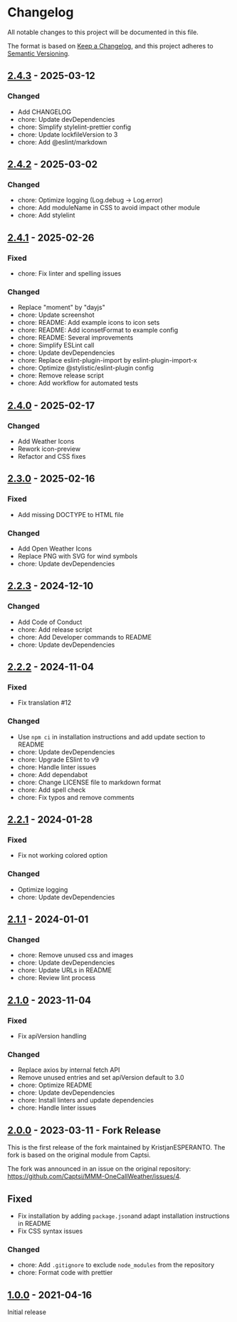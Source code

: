 # Changelog

All notable changes to this project will be documented in this file.

The format is based on [Keep a Changelog](https://keepachangelog.com/en/1.1.0/),
and this project adheres to [Semantic Versioning](https://semver.org/spec/v2.0.0.html).

## [2.4.3] - 2025-03-12

### Changed

- Add CHANGELOG
- chore: Update devDependencies
- chore: Simplify stylelint-prettier config
- chore: Update lockfileVersion to 3
- chore: Add @eslint/markdown

## [2.4.2] - 2025-03-02

### Changed

- chore: Optimize logging (Log.debug -> Log.error)
- chore: Add moduleName in CSS to avoid impact other module
- chore: Add stylelint

## [2.4.1] - 2025-02-26

### Fixed

- chore: Fix linter and spelling issues

### Changed

- Replace "moment" by "dayjs"
- chore: Update screenshot
- chore: README: Add example icons to icon sets
- chore: README: Add iconsetFormat to example config
- chore: README: Several improvements
- chore: Simplify ESLint call
- chore: Update devDependencies
- chore: Replace eslint-plugin-import by eslint-plugin-import-x
- chore: Optimize @stylistic/eslint-plugin config
- chore: Remove release script
- chore: Add workflow for automated tests

## [2.4.0] - 2025-02-17

### Changed

- Add Weather Icons
- Rework icon-preview
- Refactor and CSS fixes

## [2.3.0] - 2025-02-16

### Fixed

- Add missing DOCTYPE to HTML file

### Changed

- Add Open Weather Icons
- Replace PNG with SVG for wind symbols
- chore: Update devDependencies

## [2.2.3] - 2024-12-10

### Changed

- Add Code of Conduct
- chore: Add release script
- chore: Add Developer commands to README
- chore: Update devDependencies

## [2.2.2] - 2024-11-04

### Fixed

- Fix translation #12

### Changed

- Use `npm ci` in installation instructions and add update section to README
- chore: Update devDependencies
- chore: Upgrade ESlint to v9
- chore: Handle linter issues
- chore: Add dependabot
- chore: Change LICENSE file to markdown format
- chore: Add spell check
- chore: Fix typos and remove comments

## [2.2.1] - 2024-01-28

### Fixed

- Fix not working colored option

### Changed

- Optimize logging
- chore: Update devDependencies

## [2.1.1] - 2024-01-01

### Changed

- chore: Remove unused css and images
- chore: Update devDependencies
- chore: Update URLs in README
- chore: Review lint process

## [2.1.0] - 2023-11-04

### Fixed

- Fix apiVersion handling

### Changed

- Replace axios by internal fetch API
- Remove unused entries and set apiVersion default to 3.0
- chore: Optimize README
- chore: Update devDependencies
- chore: Install linters and update dependencies
- chore: Handle linter issues

## [2.0.0] - 2023-03-11 - Fork Release

This is the first release of the fork maintained by KristjanESPERANTO. The fork is based on the original module from Captsi.

The fork was announced in an issue on the original repository: <https://github.com/Captsi/MMM-OneCallWeather/issues/4>.

## Fixed

- Fix installation by adding `package.json`and adapt installation instructions in README
- Fix CSS syntax issues

### Changed

- chore: Add `.gitignore` to exclude `node_modules` from the repository
- chore: Format code with prettier

## [1.0.0] - 2021-04-16

Initial release

[2.4.3]: https://github.com/KristjanESPERANTO/MMM-OneCallWeather/compare/v2.4.2...v2.4.3
[2.4.2]: https://github.com/KristjanESPERANTO/MMM-OneCallWeather/compare/v2.4.1...v2.4.2
[2.4.1]: https://github.com/KristjanESPERANTO/MMM-OneCallWeather/compare/v2.4.0...v2.4.1
[2.4.0]: https://github.com/KristjanESPERANTO/MMM-OneCallWeather/compare/v2.3.0...v2.4.0
[2.3.0]: https://github.com/KristjanESPERANTO/MMM-OneCallWeather/compare/v2.2.3...v2.3.0
[2.2.3]: https://github.com/KristjanESPERANTO/MMM-OneCallWeather/compare/v2.2.2...v2.2.3
[2.2.2]: https://github.com/KristjanESPERANTO/MMM-OneCallWeather/compare/v2.2.1...v2.2.2
[2.2.1]: https://github.com/KristjanESPERANTO/MMM-OneCallWeather/compare/v2.1.1...v2.2.1
[2.1.1]: https://github.com/KristjanESPERANTO/MMM-OneCallWeather/compare/v2.1.0...v2.1.1
[2.1.0]: https://github.com/KristjanESPERANTO/MMM-OneCallWeather/compare/v2.0.0...v2.1.0
[2.0.0]: https://github.com/KristjanESPERANTO/MMM-OneCallWeather/compare/v1.0.0...v2.0.0
[1.0.0]: https://github.com/KristjanESPERANTO/MMM-OneCallWeather/releases/tag/v1.0.0

